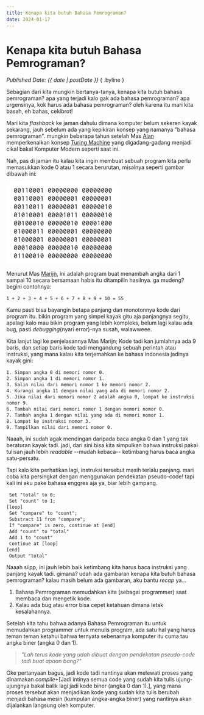 ```yaml
---
title: Kenapa kita butuh Bahasa Pemrograman?
date: 2024-01-17
---
```


# Kenapa kita butuh Bahasa Pemrograman?

*Published Date: {{ date | postDate }}* { .byline }

Sebagian dari kita mungkin bertanya-tanya, kenapa kita butuh bahasa pemrograman? apa yang terjadi kalo gak ada bahasa pemrograman? apa urgensinya, kok harus ada bahasa pemrograman? oleh karena itu mari kita basah, eh bahas, cekibrot!

Mari kita *flashback* ke jaman dahulu dimana komputer belum sekeren kayak sekarang, jauh sebelum ada yang kepikiran konsep yang namanya "bahasa pemrograman". mungkin beberapa tahun setelah Mas [Alan](https://en.wikipedia.org/wiki/Alan_Turing) memperkenalkan konsep [Turing Machine](https://en.wikipedia.org/wiki/Turing_machine) yang digadang-gadang menjadi cikal bakal Komputer Modern seperti saat ini.

Nah, pas di jaman itu kalau kita ingin membuat sebuah program kita perlu memasukkan kode 0 atau 1 secara berurutan, misalnya seperti gambar dibawah ini: 

![inigambar](/assets/images/binary_image.png)

Menurut Mas [Marijn](https://marijnhaverbeke.nl/), ini adalah program buat menambah angka dari 1 sampai 10 secara bersamaan habis itu ditampilin hasilnya. ga mudeng? begini contohnya:

```
1 + 2 + 3 + 4 + 5 + 6 + 7 + 8 + 9 + 10 = 55
```

Kamu pasti bisa bayangin betapa panjang dan monotonnya kode dari program itu. bikin program yang simpel kayak gitu aja panjangnya segitu, apalagi kalo mau bikin program yang lebih kompleks, belum lagi kalau ada bug, pasti *debugging*(nyari error)-nya susah, walawweee.

Kita lanjut lagi ke penjelasannya Mas Marijn; Kode tadi kan jumlahnya ada 9 baris, dan setiap baris kode tadi mengandung sebuah perintah atau instruksi, yang mana kalau kita terjemahkan ke bahasa indonesia jadinya kayak gini:

```
1. Simpan angka 0 di memori nomor 0.
2. Simpan angka 1 di memori nomor 1.
3. Salin nilai dari memori nomor 1 ke memori nomor 2.
4. Kurangi angka 11 dengan nilai yang ada di memori nomor 2.
5. Jika nilai dari memori nomor 2 adalah angka 0, lompat ke instruksi nomor 9.
6. Tambah nilai dari memori nomor 1 dengan memori nomor 0.
7. Tambah angka 1 dengan nilai yang ada di memori nomor 1.
8. Lompat ke instruksi nomor 3.
9. Tampilkan nilai dari memori nomor 0.
```

Naaah, ini sudah agak mendingan daripada baca angka 0 dan 1 yang tak beraturan kayak tadi. jadi, dari sini bisa kita simpulkan bahwa instruksi pakai tulisan jauh lebih *readable* --mudah kebaca-- ketimbang harus baca angka satu-persatu.

Tapi kalo kita perhatikan lagi, instruksi tersebut masih terlalu panjang. mari coba kita persingkat dengan menggunakan pendekatan pseudo-code! tapi kali ini aku pake bahasa enggres aja ya, biar lebih gampang.

```
 Set "total" to 0;
 Set "count" to 1;
[loop]
 Set "compare" to "count";
 Substract 11 from "compare";
 If "compare" is zero, continue at [end]
 Add "count" to "total"
 Add 1 to "count"
 Continue at [loop]
[end]
 Output "total"
```

Naaah siipp, ini jauh lebih baik ketimbang kita harus baca instruksi yang panjang kayak tadi. gimana? udah ada gambaran kenapa kita butuh bahasa pemrograman? kalau masih belum ada gambaran, aku bantu *recap* ya...

1. Bahasa Pemrograman memudahkan kita (sebagai programmer) saat membaca dan mengetik kode.
2. Kalau ada bug atau error bisa cepet ketahuan dimana letak kesalahannya.

Setelah kita tahu bahwa adanya Bahasa Pemrograman itu untuk memudahkan programmer untuk menulis program, ada satu hal yang harus teman teman ketahui bahwa ternyata sebenarnya komputer itu cuma tau angka biner (angka 0 dan 1).

> *"Lah terus kode yang udah dibuat dengan pendekatan pseudo-code tadi buat apaan bang?"*

Oke pertanyaan bagus, jadi kode tadi nantinya akan melewati proses yang dinamakan *compile*+[Jadi intinya semua code yang sudah kita tulis ujung-ujungnya bakal balik lagi jadi kode biner (angka 0 dan 1).], yang mana proses tersebut akan menjadikan kode yang sudah kita tulis berubah menjadi bahasa mesin (kumpulan angka-angka biner) yang nantinya akan dijalankan langsung oleh komputer.
